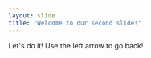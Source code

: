 ```yaml
---
layout: slide
title: "Welcome to our second slide!"
---
```

Let's do it!
Use the left arrow to go back!

